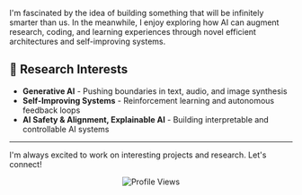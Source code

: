 I'm fascinated by the idea of building something that will be infinitely smarter than us. In the meanwhile, I enjoy exploring how AI can augment research, coding, and learning experiences through novel efficient architectures and self-improving systems.

## 🔬 Research Interests
- **Generative AI** - Pushing boundaries in text, audio, and image synthesis
- **Self-Improving Systems** - Reinforcement learning and autonomous feedback loops
- **AI Safety & Alignment, Explainable AI** - Building interpretable and controllable AI systems

---

I'm always excited to work on interesting projects and research. Let's connect!

<div align="center">
  <img src="https://komarev.com/ghpvc/?username=nglguarino&label=Profile%20views&color=778899&style=flat" alt="Profile Views" />
</div>
